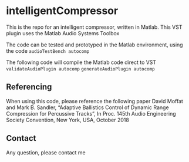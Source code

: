 # intelligentCompressor
This is the repo for an intelligent compressor, written in Matlab. This VST plugin uses the Matlab Audio Systems Toolbox

The code can be tested and prototyped in the Matlab environment, using the code
```audioTestBench autocomp```

The following code will compile the Matlab code direct to VST 
```validateAudioPlugin autocomp```
```generateAudioPlugin autocomp```

## Referencing 
When using this code, please reference the following paper
        David Moffat and Mark B. Sandler, “Adaptive Ballistics Control of Dynamic Range Compression for Percussive Tracks”, In Proc. 145th Audio Engineering Society Convention, New York, USA, October 2018 

## Contact
Any question, please contact me
